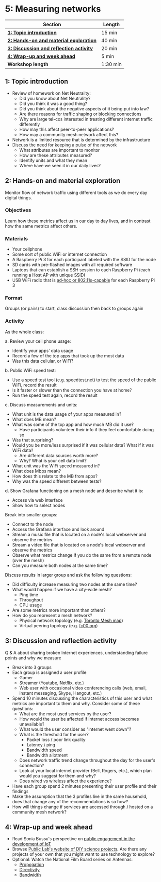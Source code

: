 # 5: Measuring networks

| **Section**                                                                        | **Length** |
|------------------------------------------------------------------------------------|------------|
| [**1: Topic introduction**](#1-topic-introduction)                                 | 15 min     |
| [**2: Hands-on and material exploration**](#2-hands-on-and-material-exploration)   | 40 min     |
| [**3: Discussion and reflection activity**](#3-discussion-and-reflection-activity) | 20 min     |
| [**4: Wrap-up and week ahead**](#4-wrap-up-and-week-ahead)                         | 5 min      |
| **Workshop length**                                                                | 1:30 min   |

## 1: Topic introduction

- Review of homework on Net Neutrality:
  - Did you know about Net Neutrality?
  - Did you think it was a good thing?
  - Did you think about the negative aspects of it being put into law?
  - Are there reasons for traffic shaping or blocking connections
  - Why are large tel-cos interested in treating different internet traffic differently
  - How may this affect peer-to-peer applications?
  - How may a community mesh network affect this?
- Network is a limited resource that is determined by the infrastructure
- Discuss the need for keeping a pulse of the network
  - What attributes are important to monitor
  - How are these attributes measured?
  - Identify units and what they mean
  - Where have we seen it in our daily lives?

## 2: Hands-on and material exploration

Monitor flow of network traffic using different tools as we do every day digital things.

### Objectives

Learn how these metrics affect us in our day to day lives, and in contrast how the same metrics affect others.

### Materials

- Your cellphone
- Some sort of public WiFi or internet connection
- A Raspberry Pi 3 for each participant labeled with the SSID for the node
- SD cards with pre-flashed images with all required software
- Laptops that can establish a SSH session to each Raspberry Pi (each running a Host AP with unique SSID)
- USB WiFi radio that is [ad-hoc or 802.11s-capable](https://github.com/phillymesh/802.11s-adapters) for each Raspberry Pi 3

### Format

Groups (or pairs) to start, class discussion then back to groups again

### Activity

As the whole class:

a. Review your cell phone usage:
  - Identify your apps' data usage
  - Record a few of the top apps that took up the most data
  - Was this data cellular, or WiFi?

b. Public WiFi speed test:
  - Use a speed test tool (e.g. speedtest.net) to test the speed of the public WiFi, record the result
  - Is it faster or slower than the connection you have at home? 
  - Run the speed test again, record the result
  
c. Discuss measurements and units:
  - What unit is the data usage of your apps measured in?
  - What does MB mean?
  - What was some of the top app and how much MB did it use? 
    - Have participants volunteer their info if they feel comfortable doing so
  - Was that surprising?
  - Would you be more/less surprised if it was cellular data? What if it was WiFi data? 
    - Are different data sources worth more?
    - Why? What is your cell data limit?
  - What unit was the WiFi speed measured in?
  - What does Mbps mean?
  - How does this relate to the MB from apps?
  - Why was the speed different between tests?
  
d. Show Grafana functioning on a mesh node and describe what it is:
  - Access via web interface
  - Show how to select nodes
  
Break into smaller groups:

- Connect to the node
- Access the Grafana interface and look around
- Stream a music file that is located on a node's local webserver and observe the metrics
- Stream a video file that is located on a node's local webserver and observe the metrics
- Observe what metrics change if you do the same from a remote node (over the mesh)
- Can you measure both nodes at the same time?

Discuss results in larger group and ask the following questions:

- Did difficulty increase measuring two nodes at the same time?
- What would happen if we have a city-wide mesh?
  - Ping time
  - Throughput
  - CPU usage
- Are some metrics more important than others?
- How do you represent a mesh network?
  - Physical network topology (e.g. [Toronto Mesh map](https://tomesh.net/map/))
  - Virtual peering topology (e.g. [fc00.org](https://www.fc00.org/))

## 3: Discussion and reflection activity

Q & A about sharing broken Internet experiences, understanding failure points and why we measure

  - Break into 3 groups
  - Each group is assigned a user profile
    - Gamer
    - Streamer (Youtube, Netflix, etc.)
    - Web user with occasional video conferencing calls (web, email, instant messaging, Skype, Hangout, etc.)
  - Spend 10 minutes discussing the characteristics of this user and what metrics are important to them and why. Consider some of these questions:
    - What are the most used services by the user?
    - How would the user be affected if internet access becomes unavailable?
    - What would the user consider as "internet went down"?
    - What is the threshold for the user?
      - Packet loss / poor link quality
      - Latency / ping
      - Bandwidth speed
      - Bandwidth allotment
    - Does network traffic trend change throughout the day for the user's connection?
    - Look at your local internet provider (Bell, Rogers, etc.), which plan would you suggest for them and why?
    - Does wired vs wireless affect the experience?
  - Have each group spend 2 minutes presenting their user profile and their findings
  - Make the assumption that the 3 profiles live in the same household, does that change any of the recommendations is so how?
  - How will things change if services are accessed through / hosted on a community mesh network?

## 4: Wrap-up and week ahead

- Read Sonia Bussu's perspective on [public engagement in the development of IoT](http://blogs.lse.ac.uk/usappblog/2014/12/13/public-engagement-on-the-internet-of-things-is-essential-if-we-are-to-put-societal-values-at-the-centre-of-technological-developments/)
- Browse [Public Lab's website of DIY science projects](https://publiclab.org/methods). Are there any projects of your own that you might want to use technology to explore?
- Optional: Watch the National Film Board series on Antennas:
  - [Propogation](https://www.youtube.com/watch?v=7bDyA5t1ldU)
  - [Directivity](https://www.youtube.com/watch?v=md7GjQQ2YA0&)
  - [Bandwidth](https://www.youtube.com/watch?v=9iV_YICgifA&)
